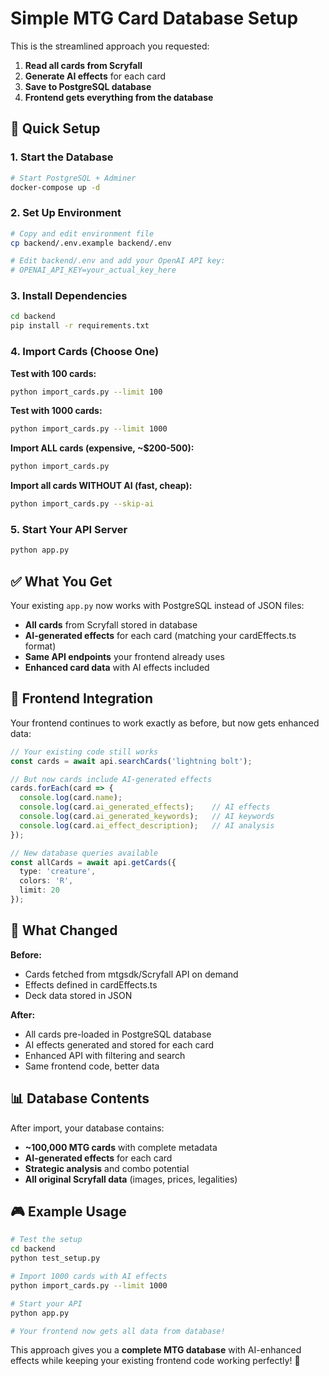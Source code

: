 # Simple MTG Card Database Setup

This is the streamlined approach you requested:

1. **Read all cards from Scryfall** 
2. **Generate AI effects** for each card
3. **Save to PostgreSQL database**
4. **Frontend gets everything from the database**

## 🚀 Quick Setup

### 1. Start the Database
```bash
# Start PostgreSQL + Adminer
docker-compose up -d
```

### 2. Set Up Environment
```bash
# Copy and edit environment file
cp backend/.env.example backend/.env

# Edit backend/.env and add your OpenAI API key:
# OPENAI_API_KEY=your_actual_key_here
```

### 3. Install Dependencies
```bash
cd backend
pip install -r requirements.txt
```

### 4. Import Cards (Choose One)

**Test with 100 cards:**
```bash
python import_cards.py --limit 100
```

**Test with 1000 cards:**
```bash
python import_cards.py --limit 1000
```

**Import ALL cards (expensive, ~$200-500):**
```bash
python import_cards.py
```

**Import all cards WITHOUT AI (fast, cheap):**
```bash
python import_cards.py --skip-ai
```

### 5. Start Your API Server
```bash
python app.py
```

## ✅ What You Get

Your existing `app.py` now works with PostgreSQL instead of JSON files:

- **All cards** from Scryfall stored in database
- **AI-generated effects** for each card (matching your cardEffects.ts format)
- **Same API endpoints** your frontend already uses
- **Enhanced card data** with AI effects included

## 🎯 Frontend Integration

Your frontend continues to work exactly as before, but now gets enhanced data:

```typescript
// Your existing code still works
const cards = await api.searchCards('lightning bolt');

// But now cards include AI-generated effects
cards.forEach(card => {
  console.log(card.name);
  console.log(card.ai_generated_effects);    // AI effects
  console.log(card.ai_generated_keywords);   // AI keywords
  console.log(card.ai_effect_description);   // AI analysis
});

// New database queries available
const allCards = await api.getCards({
  type: 'creature',
  colors: 'R',
  limit: 20
});
```

## 🔄 What Changed

**Before:**
- Cards fetched from mtgsdk/Scryfall API on demand
- Effects defined in cardEffects.ts
- Deck data stored in JSON

**After:**
- All cards pre-loaded in PostgreSQL database
- AI effects generated and stored for each card
- Enhanced API with filtering and search
- Same frontend code, better data

## 📊 Database Contents

After import, your database contains:

- **~100,000 MTG cards** with complete metadata
- **AI-generated effects** for each card
- **Strategic analysis** and combo potential
- **All original Scryfall data** (images, prices, legalities)

## 🎮 Example Usage

```bash
# Test the setup
cd backend
python test_setup.py

# Import 1000 cards with AI effects
python import_cards.py --limit 1000

# Start your API
python app.py

# Your frontend now gets all data from database!
```

This approach gives you a **complete MTG database** with AI-enhanced effects while keeping your existing frontend code working perfectly! 🎉